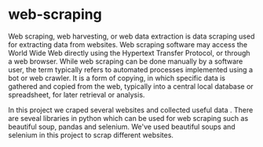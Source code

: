 # web-scraping


Web scraping, web harvesting, or web data extraction is data scraping used for extracting data from websites.
Web scraping software may access the World Wide Web directly using the Hypertext Transfer Protocol, or through a web browser.
While web scraping can be done manually by a software user, 
the term typically refers to automated processes implemented using a bot or web crawler. 
It is a form of copying, in which specific data is gathered and copied from the web, typically into a central local database or spreadsheet, for later retrieval or analysis.

In this project we craped several websites and collected useful data . There are seveal libraries in python which can be 
used  for web scraping such as beautiful soup, pandas and selenium.
We've used beautiful soups and selenium in this project to scrap different websites.



